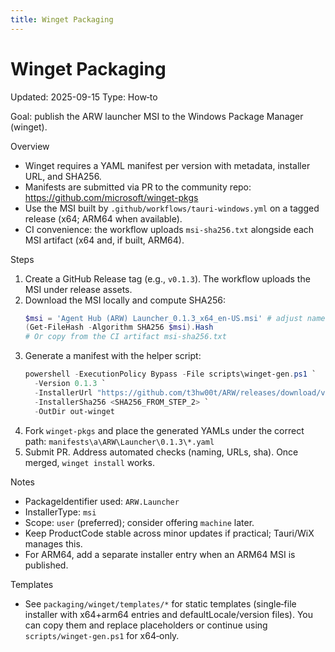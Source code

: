 ```yaml
---
title: Winget Packaging
---
```


# Winget Packaging
Updated: 2025-09-15
Type: How‑to

Goal: publish the ARW launcher MSI to the Windows Package Manager (winget).

Overview
- Winget requires a YAML manifest per version with metadata, installer URL, and SHA256.
- Manifests are submitted via PR to the community repo: https://github.com/microsoft/winget-pkgs
- Use the MSI built by `.github/workflows/tauri-windows.yml` on a tagged release (x64; ARM64 when available).
- CI convenience: the workflow uploads `msi-sha256.txt` alongside each MSI artifact (x64 and, if built, ARM64).

Steps
1) Create a GitHub Release tag (e.g., `v0.1.3`). The workflow uploads the MSI under release assets.
2) Download the MSI locally and compute SHA256:
   ```powershell
   $msi = 'Agent Hub (ARW) Launcher_0.1.3_x64_en-US.msi' # adjust name
   (Get-FileHash -Algorithm SHA256 $msi).Hash
   # Or copy from the CI artifact msi-sha256.txt
   ```
3) Generate a manifest with the helper script:
   ```powershell
   powershell -ExecutionPolicy Bypass -File scripts\winget-gen.ps1 `
     -Version 0.1.3 `
     -InstallerUrl "https://github.com/t3hw00t/ARW/releases/download/v0.1.3/$msi" `
     -InstallerSha256 <SHA256_FROM_STEP_2> `
     -OutDir out-winget
   ```
4) Fork `winget-pkgs` and place the generated YAMLs under the correct path:
   `manifests\a\ARW\Launcher\0.1.3\*.yaml`
5) Submit PR. Address automated checks (naming, URLs, sha). Once merged, `winget install` works.

Notes
- PackageIdentifier used: `ARW.Launcher`
- InstallerType: `msi`
- Scope: `user` (preferred); consider offering `machine` later.
- Keep ProductCode stable across minor updates if practical; Tauri/WiX manages this.
- For ARM64, add a separate installer entry when an ARM64 MSI is published.

Templates
- See `packaging/winget/templates/*` for static templates (single‑file installer with x64+arm64 entries and defaultLocale/version files). You can copy them and replace placeholders or continue using `scripts/winget-gen.ps1` for x64‑only.
